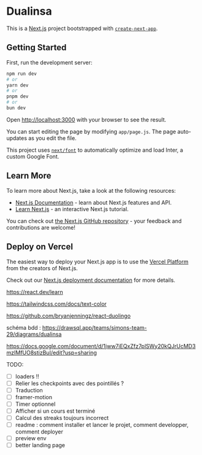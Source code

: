 # Dualinsa

This is a [Next.js](https://nextjs.org/) project bootstrapped with [`create-next-app`](https://github.com/vercel/next.js/tree/canary/packages/create-next-app).

## Getting Started

First, run the development server:

```bash
npm run dev
# or
yarn dev
# or
pnpm dev
# or
bun dev
```

Open [http://localhost:3000](http://localhost:3000) with your browser to see the result.

You can start editing the page by modifying `app/page.js`. The page auto-updates as you edit the file.

This project uses [`next/font`](https://nextjs.org/docs/basic-features/font-optimization) to automatically optimize and load Inter, a custom Google Font.

## Learn More

To learn more about Next.js, take a look at the following resources:

- [Next.js Documentation](https://nextjs.org/docs) - learn about Next.js features and API.
- [Learn Next.js](https://nextjs.org/learn) - an interactive Next.js tutorial.

You can check out [the Next.js GitHub repository](https://github.com/vercel/next.js/) - your feedback and contributions are welcome!

## Deploy on Vercel

The easiest way to deploy your Next.js app is to use the [Vercel Platform](https://vercel.com/new?utm_medium=default-template&filter=next.js&utm_source=create-next-app&utm_campaign=create-next-app-readme) from the creators of Next.js.

Check out our [Next.js deployment documentation](https://nextjs.org/docs/deployment) for more details.

<https://react.dev/learn>

<https://tailwindcss.com/docs/text-color>

<https://github.com/bryanjenningz/react-duolingo>

schéma bdd : <https://drawsql.app/teams/simons-team-29/diagrams/dualinsa>

<https://docs.google.com/document/d/1jww7iEQxZfz7plSWy20kQJrUcMD3mzIMfUO8stizBuI/edit?usp=sharing>

TODO:

- [ ] loaders !!
- [ ] Relier les checkpoints avec des pointillés ?
- [ ] Traduction
- [ ] framer-motion
- [ ] Timer optionnel
- [ ] Afficher si un cours est terminé
- [ ] Calcul des streaks toujours incorrect
- [ ] readme : comment installer et lancer le projet, comment developper, comment deployer
- [ ] preview env
- [ ] better landing page

